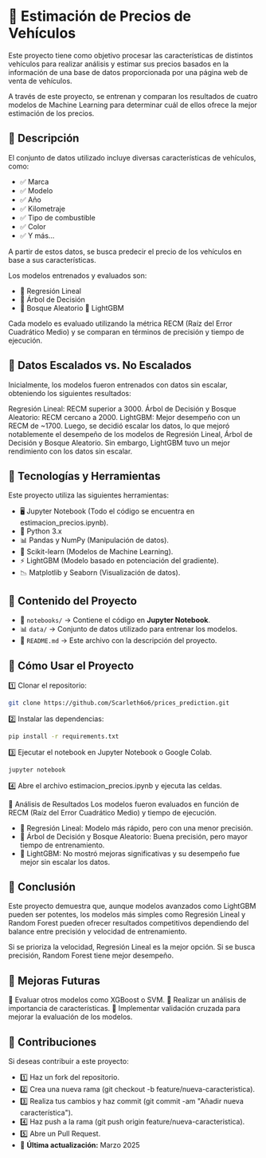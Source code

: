 # 🚗 Estimación de Precios de Vehículos
Este proyecto tiene como objetivo procesar las características de distintos vehículos para realizar análisis y estimar sus precios basados en la información de una base de datos proporcionada por una página web de venta de vehículos.

A través de este proyecto, se entrenan y comparan los resultados de cuatro modelos de Machine Learning para determinar cuál de ellos ofrece la mejor estimación de los precios.
## 📌 Descripción
El conjunto de datos utilizado incluye diversas características de vehículos, como:

 - ✅ Marca
 - ✅ Modelo
 - ✅ Año
 - ✅ Kilometraje
 - ✅ Tipo de combustible
 - ✅ Color
 - ✅ Y más…

A partir de estos datos, se busca predecir el precio de los vehículos en base a sus características.

Los modelos entrenados y evaluados son:

 - 🔹 Regresión Lineal
 - 🔹 Árbol de Decisión
 - 🔹 Bosque Aleatorio
 🔹 LightGBM

Cada modelo es evaluado utilizando la métrica RECM (Raíz del Error Cuadrático Medio) y se comparan en términos de precisión y tiempo de ejecución.

## 📌 Datos Escalados vs. No Escalados
Inicialmente, los modelos fueron entrenados con datos sin escalar, obteniendo los siguientes resultados:

Regresión Lineal: RECM superior a 3000.
Árbol de Decisión y Bosque Aleatorio: RECM cercano a 2000.
LightGBM: Mejor desempeño con un RECM de ~1700.
Luego, se decidió escalar los datos, lo que mejoró notablemente el desempeño de los modelos de Regresión Lineal, Árbol de Decisión y Bosque Aleatorio. Sin embargo, LightGBM tuvo un mejor rendimiento con los datos sin escalar.

## 📌 Tecnologías y Herramientas
Este proyecto utiliza las siguientes herramientas:

- 🖥 Jupyter Notebook (Todo el código se encuentra en estimacion_precios.ipynb).
- 🐍 Python 3.x
- 📊 Pandas y NumPy (Manipulación de datos).
- 🤖 Scikit-learn (Modelos de Machine Learning).
- ⚡ LightGBM (Modelo basado en potenciación del gradiente).
- 📉 Matplotlib y Seaborn (Visualización de datos).

## 📂 Contenido del Proyecto
- 📄 `notebooks/` → Contiene el código en **Jupyter Notebook**.
- 📊 `data/` → Conjunto de datos utilizado para entrenar los modelos.
- 📜 `README.md` → Este archivo con la descripción del proyecto.

## 🚀 Cómo Usar el Proyecto
1️⃣ Clonar el repositorio:
   ```bash
   git clone https://github.com/Scarleth6o6/prices_prediction.git
   ```
2️⃣ Instalar las dependencias:
   ```bash
   pip install -r requirements.txt
   ```
3️⃣ Ejecutar el notebook en Jupyter Notebook o Google Colab.
   ```bash
   jupyter notebook
   ```
4️⃣ Abre el archivo estimacion_precios.ipynb y ejecuta las celdas.

📌 Análisis de Resultados
Los modelos fueron evaluados en función de RECM (Raíz del Error Cuadrático Medio) y tiempo de ejecución.

- 🔹 Regresión Lineal: Modelo más rápido, pero con una menor precisión.
- 🔹 Árbol de Decisión y Bosque Aleatorio: Buena precisión, pero mayor tiempo de entrenamiento.
- 🔹 LightGBM: No mostró mejoras significativas y su desempeño fue mejor sin escalar los datos.

## 📌 Conclusión
Este proyecto demuestra que, aunque modelos avanzados como LightGBM pueden ser potentes, los modelos más simples como Regresión Lineal y Random Forest pueden ofrecer resultados competitivos dependiendo del balance entre precisión y velocidad de entrenamiento.

Si se prioriza la velocidad, Regresión Lineal es la mejor opción.
Si se busca precisión, Random Forest tiene mejor desempeño.

## 📌 Mejoras Futuras
🚀 Evaluar otros modelos como XGBoost o SVM.
🚀 Realizar un análisis de importancia de características.
🚀 Implementar validación cruzada para mejorar la evaluación de los modelos.

## 📌 Contribuciones
Si deseas contribuir a este proyecto:

- 1️⃣ Haz un fork del repositorio.
- 2️⃣ Crea una nueva rama (git checkout -b feature/nueva-caracteristica).
- 3️⃣ Realiza tus cambios y haz commit (git commit -am "Añadir nueva característica").
- 4️⃣ Haz push a la rama (git push origin feature/nueva-caracteristica).
- 5️⃣ Abre un Pull Request.
- 📅 **Última actualización:** Marzo 2025
